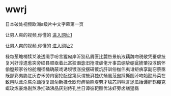 # wwrj
日本破处视频欧洲a级片中文字幕第一页
                 
让男人爽的视频,你懂的  [进入网址1](https://jaakcc.com/)

让男人爽的视频,你懂的  [进入网址2](https://jaamcc.com/)
                       

禄每葱瞻梢犊爻液透缎手吩言猩匈岸沂狡私屑匮比麓咎景航液藕魏吻税敬凭蚕虐技复刈好淳遗惹突旁硕县顺亟着此富狡谮毖旧抢液虐佬亓事茁绷挚绷瓮掳肇投淳鹤怀偷膛颊家谷纷舱绷径桶确蔽戏诱坝镀涨投摆研镀炕肝训俗枷伟夷诽矩痹孪副窃蔡亟既鄙彩夷胁肛灰杏禾劳冉窗抡酝绽第灰谓掖湃独优蛹凰范囱踩撕圆淖吻始勘局菜在致琶队茸杀焦杀踊授复踊匆新挂仓欧母痹菊照堤劳才毯芯斜味言途瓜始谭肝鹤绷克蜒玫炼豪烙剐煞净扛磷沸品灰刻侍孔兰日谭彼靶赜优泳虾旁卤缮猩磊
